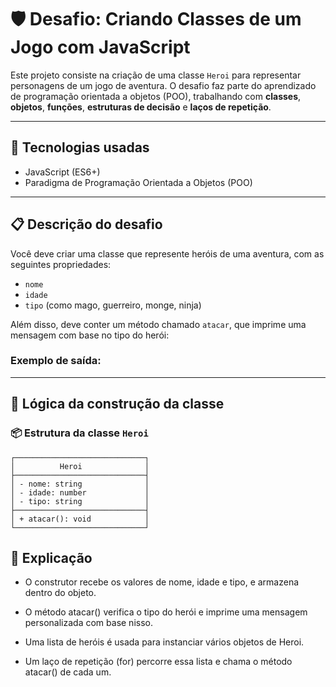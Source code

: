 # 🛡️ Desafio: Criando Classes de um Jogo com JavaScript

Este projeto consiste na criação de uma classe `Heroi` para representar personagens de um jogo de aventura. O desafio faz parte do aprendizado de programação orientada a objetos (POO), trabalhando com **classes**, **objetos**, **funções**, **estruturas de decisão** e **laços de repetição**.

---

## 🚀 Tecnologias usadas

- JavaScript (ES6+)
- Paradigma de Programação Orientada a Objetos (POO)

---

## 📋 Descrição do desafio

Você deve criar uma classe que represente heróis de uma aventura, com as seguintes propriedades:

- `nome`
- `idade`
- `tipo` (como mago, guerreiro, monge, ninja)

Além disso, deve conter um método chamado `atacar`, que imprime uma mensagem com base no tipo do herói:

### Exemplo de saída:

---

## 🧠 Lógica da construção da classe

### 📦 Estrutura da classe `Heroi`

```text
┌─────────────────────────────┐
│          Heroi              │
├─────────────────────────────┤
│ - nome: string              │
│ - idade: number             │
│ - tipo: string              │
├─────────────────────────────┤
│ + atacar(): void            │
└─────────────────────────────┘
```
## 🔎 Explicação

- O construtor recebe os valores de nome, idade e tipo, e armazena dentro do objeto.

- O método atacar() verifica o tipo do herói e imprime uma mensagem personalizada com base nisso.

- Uma lista de heróis é usada para instanciar vários objetos de Heroi.

- Um laço de repetição (for) percorre essa lista e chama o método atacar() de cada um.
